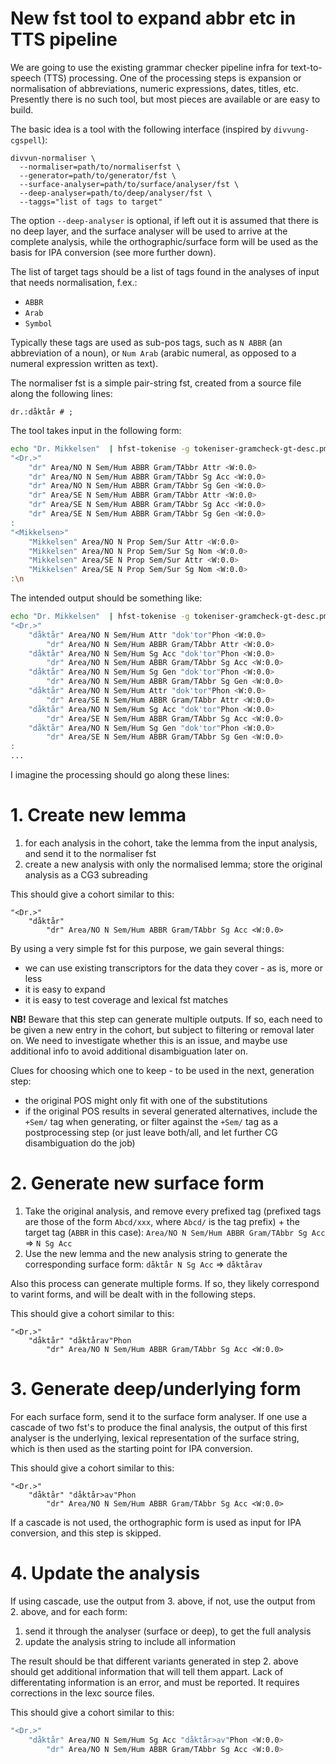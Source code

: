# New fst tool to expand abbr etc in TTS pipeline

We are going to use the existing grammar checker pipeline infra for text-to-speech (TTS) processing. One of the processing steps is expansion or normalisation of abbreviations, numeric expressions, dates, titles, etc. Presently there is no such tool, but most pieces are available or are easy to build.

The basic idea is a tool with the following interface (inspired by `divvung-cgspell`):

```
divvun-normaliser \
  --normaliser=path/to/normaliserfst \
  --generator=path/to/generator/fst \
  --surface-analyser=path/to/surface/analyser/fst \
  --deep-analyser=path/to/deep/analyser/fst \
  --taggs="list of tags to target"
```

The option `--deep-analyser` is optional, if left out it is assumed that there is no deep layer, and the surface analyser will be used to arrive at the complete analysis, while the orthographic/surface form will be used as the basis for IPA conversion (see more further down).

The list of target tags should be a list of tags found in the analyses of input that needs normalisation, f.ex.:
- `ABBR`
- `Arab`
- `Symbol`

Typically these tags are used as sub-pos tags, such as `N ABBR` (an abbreviation of a noun), or `Num Arab` (arabic numeral, as opposed to a numeral expression written as text).

The normaliser fst is a simple pair-string fst, created from a source file along the following lines:

```
dr.:dåktår # ;
```

The tool takes input in the following form:

```sh
echo "Dr. Mikkelsen"  | hfst-tokenise -g tokeniser-gramcheck-gt-desc.pmhfst | divvun-blanktag analyser-gt-whitespace.hfst | vislcg3 -g valency.cg3 | vislcg3 -g mwe-dis.cg3 | cg-mwesplit 
"<Dr.>"
	"dr" Area/NO N Sem/Hum ABBR Gram/TAbbr Attr <W:0.0>
	"dr" Area/NO N Sem/Hum ABBR Gram/TAbbr Sg Acc <W:0.0>
	"dr" Area/NO N Sem/Hum ABBR Gram/TAbbr Sg Gen <W:0.0>
	"dr" Area/SE N Sem/Hum ABBR Gram/TAbbr Attr <W:0.0>
	"dr" Area/SE N Sem/Hum ABBR Gram/TAbbr Sg Acc <W:0.0>
	"dr" Area/SE N Sem/Hum ABBR Gram/TAbbr Sg Gen <W:0.0>
: 
"<Mikkelsen>"
	"Mikkelsen" Area/NO N Prop Sem/Sur Attr <W:0.0>
	"Mikkelsen" Area/NO N Prop Sem/Sur Sg Nom <W:0.0>
	"Mikkelsen" Area/SE N Prop Sem/Sur Attr <W:0.0>
	"Mikkelsen" Area/SE N Prop Sem/Sur Sg Nom <W:0.0>
:\n
```

The intended output should be something like:

```sh
echo "Dr. Mikkelsen"  | hfst-tokenise -g tokeniser-gramcheck-gt-desc.pmhfst | divvun-blanktag analyser-gt-whitespace.hfst | vislcg3 -g valency.cg3 | vislcg3 -g mwe-dis.cg3 | cg-mwesplit 
"<Dr.>"
	"dåktår" Area/NO N Sem/Hum Attr "dok'tor"Phon <W:0.0>
		"dr" Area/NO N Sem/Hum ABBR Gram/TAbbr Attr <W:0.0>
	"dåktår" Area/NO N Sem/Hum Sg Acc "dok'tor"Phon <W:0.0>
		"dr" Area/NO N Sem/Hum ABBR Gram/TAbbr Sg Acc <W:0.0>
	"dåktår" Area/NO N Sem/Hum Sg Gen "dok'tor"Phon <W:0.0>
		"dr" Area/NO N Sem/Hum ABBR Gram/TAbbr Sg Gen <W:0.0>
	"dåktår" Area/NO N Sem/Hum Attr "dok'tor"Phon <W:0.0>
		"dr" Area/SE N Sem/Hum ABBR Gram/TAbbr Attr <W:0.0>
	"dåktår" Area/NO N Sem/Hum Sg Acc "dok'tor"Phon <W:0.0>
		"dr" Area/SE N Sem/Hum ABBR Gram/TAbbr Sg Acc <W:0.0>
	"dåktår" Area/NO N Sem/Hum Sg Gen "dok'tor"Phon <W:0.0>
		"dr" Area/SE N Sem/Hum ABBR Gram/TAbbr Sg Gen <W:0.0>
: 
...
```

I imagine the processing should go along these lines:

# 1. Create new lemma

1. for each analysis in the cohort, take the lemma from the input analysis, and send it to the normaliser fst
1. create a new analysis with only the normalised lemma; store the original analysis as a CG3 subreading

This should give a cohort similar to this:

```
"<Dr.>"
	"dåktår"
		"dr" Area/NO N Sem/Hum ABBR Gram/TAbbr Sg Acc <W:0.0>
```

By using a very simple fst for this purpose, we gain several things:
- we can use existing transcriptors for the data they cover - as is, more or less
- it is easy to expand
- it is easy to test coverage and lexical fst matches

**NB!** Beware that this step can generate multiple outputs. If so, each need to be given a new entry in the cohort, but subject to filtering or removal later on. We need to investigate whether this is an issue, and maybe use additional info to avoid additional disambiguation later on.

Clues for choosing which one to keep - to be used in the next, generation step:
- the original POS might only fit with one of the substitutions
- if the original POS results in several generated alternatives, include the `+Sem/` tag when generating, or filter against the `+Sem/` tag as a postprocessing step (or just leave both/all, and let further CG disambiguation do the job)

# 2. Generate new surface form

1. Take the original analysis, and remove every prefixed tag (prefixed tags are those of the form `Abcd/xxx`, where `Abcd/` is the tag prefix) + the target tag (`ABBR` in this case):
   `Area/NO N Sem/Hum ABBR Gram/TAbbr Sg Acc` ⇒ `N Sg Acc`
1. Use the new lemma and the new analysis string to generate the corresponding surface form:
   `dåktår N Sg Acc` ⇒ `dåktårav`

Also this process can generate multiple forms. If so, they likely correspond to varint forms, and will be dealt with in the following steps.

This should give a cohort similar to this:

```
"<Dr.>"
	"dåktår" "dåktårav"Phon
		"dr" Area/NO N Sem/Hum ABBR Gram/TAbbr Sg Acc <W:0.0>
```

# 3. Generate deep/underlying form

For each surface form, send it to the surface form analyser. If one use a cascade of two fst's to produce the final analysis, the output of this first analyser is the underlying, lexical representation of the surface string, which is then used as the starting point for IPA conversion.

This should give a cohort similar to this:

```
"<Dr.>"
	"dåktår" "dåktår>av"Phon
		"dr" Area/NO N Sem/Hum ABBR Gram/TAbbr Sg Acc <W:0.0>
```

If a cascade is not used, the orthographic form is used as input for IPA conversion, and this step is skipped.

# 4. Update the analysis

If using cascade, use the output from 3. above, if not, use the output from 2. above, and for each form:

1. send it through the analyser (surface or deep), to get the full analysis
1. update the analysis string to include all information

The result should be that different variants generated in step 2. above should get additional information that will tell them appart. Lack of differentating information is an error, and must be reported. It requires corrections in the lexc source files.

This should give a cohort similar to this:

```sh
"<Dr.>"
	"dåktår" Area/NO N Sem/Hum Sg Acc "dåktår>av"Phon <W:0.0>
		"dr" Area/NO N Sem/Hum ABBR Gram/TAbbr Sg Acc <W:0.0>
```

